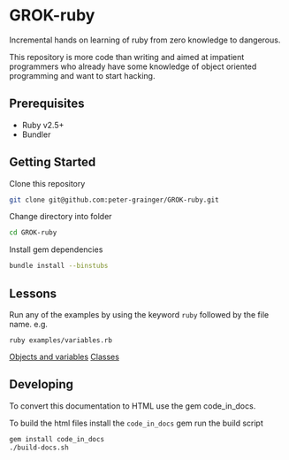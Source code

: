 # GROK-ruby

Incremental hands on learning of ruby from zero knowledge to dangerous.

This repository is more code than writing and aimed at impatient programmers who already have some knowledge of object oriented programming and want to start hacking.

## Prerequisites

- Ruby v2.5+
- Bundler

## Getting Started

Clone this repository

```bash
git clone git@github.com:peter-grainger/GROK-ruby.git
```

Change directory into folder

```bash
cd GROK-ruby
```

Install gem dependencies

```bash
bundle install --binstubs
```

## Lessons

Run any of the examples by using the keyword `ruby` followed by the file name.  e.g.

```shell
ruby examples/variables.rb
```

[Objects and variables](./exercises/objects-variables.md)
[Classes](./exercises/classes.md)

## Developing

To convert this documentation to HTML use the gem code_in_docs.

To build the html files install the `code_in_docs` gem run the build script

```bash
gem install code_in_docs
./build-docs.sh
```